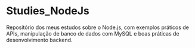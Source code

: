 # Studies_NodeJs
Repositório dos meus estudos sobre o Node.js, com exemplos práticos de APIs, manipulação de banco de dados com MySQL e boas práticas de desenvolvimento backend.
